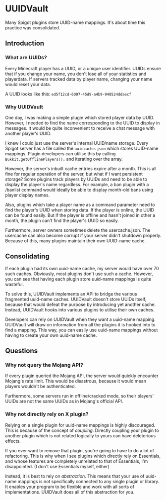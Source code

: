 # UUIDVault
Many Spigot plugins store UUID-name mappings. It's about time this practice was consolidated.

## Introduction

### What are UUIDs?

Every Minecraft player has a UUID, or a unique user identifier. UUIDs ensure that if you change your name,
you don't lose all of your statistics and playerdata. If servers tracked data by player name, changing
your name would reset your data.

A UUID looks like this: `ed5f12cd-6007-45d9-a4b9-940524ddaecf`

### Why UUIDVault

One day, I was making a simple plugin which stored player data by UUID. However, I needed to find the name
corresponding to the UUID to display in messages. It would be quite inconvenient to receive a chat message
with another player's UUID.

I knew I could just use the server's internal UUID/name storage. Every Spigot server has a file called
the `uuidcache.json` which stores UUID-name mappings. Plugin developers can utilise this by calling
`Bukkit.getOfflinePlayers();` and iterating over the array.

However, the server's inbuilt cache entries expire after a month. This is all fine for regular operation
of the server, but what if I want persistent storage? Some plugins track players by UUIDs and need to be able
to display the player's name regardless. For example, a ban plugin with a /banlist command would ideally be able
to display month-old bans using player display names.

Also, plugins which take a player name as a command parameter need to find the player's UUID when storing data.
If the player is online, the UUID can be found easily. But if the player is offline and hasn't joined in other a
month, the plugin can't find the player's UUID so easily.

Furthermore, server owners sometimes delete the usercache.json. The usercache can also become corrupt
if your server didn't shutdown properly. Because of this, many plugins maintain their own UUID-name cache.

## Consolidating

If each plugin had its own uuid-name cache, my server would have over 70 such caches. Obviously, most plugins
don't use such a cache. However, you can see that having each plugin store uuid-name mappings is quite wasteful.

To solve this, UUIDVault implements an API to bridge the various fragmented uuid-name caches. UUIDVault doesn't
store UUIDs itself, because that would defeat the purpose by introducing yet another cache. Instead,
UUIDVault hooks into various plugins to utilise their own caches.

Developers can rely on UUIDVault when they want a uuid-name mapping. UUIDVault will draw on information
from all the plugins it is hooked into to find a mapping. This way, you can easily use uuid-name mappings
without having to create your own uuid-name cache.

## Questions

### Why not query the Mojang API?

If every plugin queried the Mojang API, the server would quickly encounter Mojang's rate limit.
This would be disastrous, because it would mean players wouldn't be authenticated.

Furthermore, some servers run in offline/cracked mode, so their players' UUIDs are not the same UUIDs
as in Mojang's official API.

### Why not directly rely on X plugin?

Relying on a single plugin for uuid-name mappings is highly discouraged. This is because of the concept
of *coupling*. Directly coupling your plugin to another plugin which is not related logically to yours
can have deleterious effects.

If you ever want to remove that plugin, you're going to have to do a lot of refactoring. This is why
when I see plugins which directly rely on Essentials, and whose features are completely unrelated
to that of Essentials, I'm disappointed. (I don't use Essentials myself, either)

Instead, it is best to rely on *abstraction*. This means that your use of uuid-name mappings is not specifically
connected to any single plugin or library. It enables your program to be flexible and work with all sorts of
implementations. UUIDVault does all of this abstraction for you.
